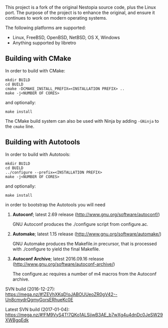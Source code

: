 This project is a fork of the original Nestopia source code, plus the 
Linux port. The purpose of the project is to enhance the original, and
ensure it continues to work on modern operating systems.

The following platforms are supported:
* Linux, FreeBSD, OpenBSD, NetBSD, OS X, Windows
* Anything supported by libretro

## Building with CMake
In order to build with CMake:
```
mkdir BUILD
cd BUILD
cmake -DCMAKE_INSTALL_PREFIX=<INSTALLATION PREFIX> ..
make -j<NUMBER OF CORES>
```
and optionally:
```
make install
```
The CMake build system can also be used with Ninja by adding `-GNinja` to the `cmake` line.

## Building with Autotools
In order to build with Autotools:
```
mkdir BUILD
cd BUILD
../configure --prefix=<INSTALLATION PREFIX>
make -j<NUMBER OF CORES>
```
and optionally:
```
make install
```

in order to bootstrap the Autotools you will need

1.  **Autoconf**; latest 2.69 release (http://www.gnu.org/software/autoconf/)

    GNU Autoconf produces the ./configure script from configure.ac.

2.  **Automake**; latest 1.15 release (http://www.gnu.org/software/automake/)

    GNU Automake produces the Makefile.in precursor, that is processed with ./configure to yield the final Makefile.

3.  **Autoconf Archive**; latest 2016.09.16 release (http://www.gnu.org/software/autoconf-archive/)

    The configure.ac requires a number of m4 macros from the Autoconf archive.

SVN build (2016-12-27): https://mega.nz/#!ZEVhXKqD!oJABOUUeoZR0gV42--Un8cmydrQgmyGorsERhueKc0E

Latest SVN build (2017-01-04): https://mega.nz/#!FM9VyS4T!7QKo1ALSjjwB3AE_b7wXg4u4dnDc0JeSW29XWBgqEdk
